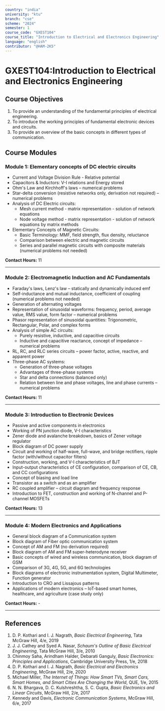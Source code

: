 ```yaml
---
country: "india"
university: "ktu"
branch: "cse"
scheme: "2024"
semester: 1
course_code: "GXEST104"
course_title: "Introduction to Electrical and Electronics Engineering"
language: "english"
contributor: "@HAM-2K5"
---
```


# GXEST104:Introduction to Electrical and Electronics Engineering

## Course Objectives
1. To provide an understanding of the fundamental principles of electrical engineering.
2. To introduce the working principles of fundamental electronic devices and circuits.
3. To provide an overview of the basic concepts in different types of communication.

## Course Modules

### Module 1: Elementary concepts of DC electric circuits
- Current and Voltage Division Rule - Relative potential
- Capacitors & Inductors: V-I relations and Energy stored
- Ohm's Law and Kirchhoff's laws – numerical problems
- Star-delta conversion (resistive networks only, derivation not required) – numerical problems
- Analysis of DC Electric circuits:
  - Mesh current method - matrix representation - solution of network equations
  - Node voltage method - matrix representation - solution of network equations by matrix methods
- Elementary Concepts of Magnetic Circuits:
  - Basic Terminology: MMF, field strength, flux density, reluctance
  - Comparison between electric and magnetic circuits
  - Series and parallel magnetic circuits with composite materials (numerical problems not needed)

**Contact Hours:** 11

---

### Module 2: Electromagnetic Induction and AC Fundamentals
- Faraday's laws, Lenz's law – statically and dynamically induced emf
- Self-inductance and mutual inductance, coefficient of coupling (numerical problems not needed)
- Generation of alternating voltages
- Representation of sinusoidal waveforms: frequency, period, average value, RMS value, form factor – numerical problems
- Phasor representation of sinusoidal quantities: Trigonometric, Rectangular, Polar, and complex forms
- Analysis of simple AC circuits:
  - Purely resistive, inductive, and capacitive circuits
  - Inductive and capacitive reactance, concept of impedance – numerical problems
- RL, RC, and RLC series circuits – power factor, active, reactive, and apparent power
- Three-phase AC systems:
  - Generation of three-phase voltages
  - Advantages of three-phase systems
  - Star and delta connections (balanced only)
  - Relation between line and phase voltages, line and phase currents – numerical problems

**Contact Hours:** 11

---

### Module 3: Introduction to Electronic Devices
- Passive and active components in electronics
- Working of PN junction diode, V-I characteristics
- Zener diode and avalanche breakdown, basics of Zener voltage regulator
- Block diagram of DC power supply
- Circuit and working of half-wave, full-wave, and bridge rectifiers, ripple factor (with/without capacitor filters)
- Construction, working, and V-I characteristics of BJT
- Input-output characteristics of CE configuration, comparison of CE, CB, and CC configurations
- Concept of biasing and load line
- Transistor as a switch and as an amplifier
- RC coupled amplifier – circuit diagram and frequency response
- Introduction to FET, construction and working of N-channel and P-channel MOSFETs

**Contact Hours:** 13

---

### Module 4: Modern Electronics and Applications
- General block diagram of a Communication system
- Block diagram of Fiber optic communication system
- Concept of AM and FM (no derivation required)
- Block diagram of AM and FM super-heterodyne receiver
- Basic concepts of wired and wireless communication, block diagram of GSM
- Comparison of 3G, 4G, 5G, and 6G technologies
- Block diagrams of electronic instrumentation system, Digital Multimeter, Function generator
- Introduction to CRO and Lissajous patterns
- Applications of modern electronics – IoT-based smart homes, healthcare, and agriculture (case study only)

**Contact Hours:** -

---

## References
1. D. P. Kothari and I. J. Nagrath, *Basic Electrical Engineering*, Tata McGraw Hill, 4/e, 2019  
2. J. J. Cathey and Syed A. Nasar, *Schaum's Outline of Basic Electrical Engineering*, Tata McGraw Hill, 3/e, 2010  
3. Chinmoy Saha, Arindham Halder, Debarati Ganguly, *Basic Electronics: Principles and Applications*, Cambridge University Press, 1/e, 2018  
4. D. P. Kothari and I. J. Nagrath, *Basic Electrical and Electronics Engineering*, McGraw Hill, 2/e, 2020  
5. Michael Miller, *The Internet of Things: How Smart TVs, Smart Cars, Smart Homes, and Smart Cities Are Changing the World*, QUE, 1/e, 2015  
6. N. N. Bhargava, D. C. Kulshreshtha, S. C. Gupta, *Basic Electronics and Linear Circuits*, McGraw Hill, 2/e, 2017  
7. Kennedy and Davis, *Electronic Communication Systems*, McGraw Hill, 6/e, 2017
